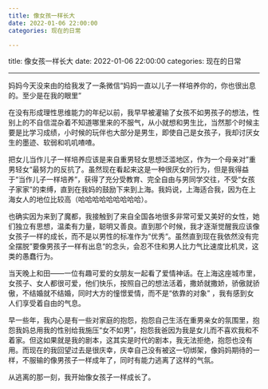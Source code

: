 ```yaml
---
title: 像女孩一样长大
date: 2022-01-06 22:00:00
categories: 现在的日常

---
```

title: 像女孩一样长大
date: 2022-01-06 22:00:00
categories: 现在的日常


---

妈妈今天没来由的给我发了一条微信“妈妈一直以儿子一样培养你的，你也很出息的。至少是在我的眼里”

在没有形成理性思维能力的年纪以前，我早早被灌输了女孩不如男孩子的想法，性别上的不自信混杂着不知道哪里来的不服气，从小就想和男生比，当然那个时候主要是比学习成绩，小时候的玩伴也大部分是男生，即使自己是女孩子，我却讨厌女生的墨迹、软弱和叽叽喳喳。

把女儿当作儿子一样培养应该是来自重男轻女思想泛滥地区，作为一个母亲对”重男轻女“最努力的反抗了。虽然现在看起来这是一种很厌女的行为，但是我得益于“当作儿子一样培养”，获得了充分受教育、完全自由与男同学交往，不受“女孩子家家”的束缚，直到在我妈的鼓励下来到上海。我妈说，上海适合我，因为在上海女人的地位比较高（哈哈哈哈哈哈哈哈哈）。

也确实因为来到了魔都，我接触到了来自全国各地很多非常可爱又美好的女性，她们独立有思想，温柔有力量，聪明又善良。直到那个时候，我才逐渐觉醒我应该像女孩子一样的成长，而不是以男性的标准作为“优秀“。虽然直到现在我依然没有完全摆脱”要像男孩子一样有出息“的念头，会忍不住和男人比力气比速度比机灵，这类的愚蠢行为。

当天晚上和田——一位有趣可爱的女朋友一起看了爱情神话。在上海这座城市里，女孩子、女人都很可爱，他们快乐，按照自己的想法活着，撒娇就撒娇，骄傲就骄傲，不结婚就不结婚，同时大方的憧憬爱情，而不是“依靠的对象” ，我有感到女人们享受着自由的气息。

早一些年，我内心是有一些对家庭的抱怨，抱怨自己生活在重男亲女的氛围里，抱怨我妈总用我的性别给我施压“女不如男”，抱怨我爸因为我是女儿而不喜欢我和不着家。但这如果就是我的剧本，这其实是时代的剧本，我无法拒绝，抱怨也没有用。而现在的我回望过去是很庆幸，庆幸自己没有被这一切绑架，像妈妈期待的一样，不服输的像男孩子一样成年了，同时有能力逃离了这样的气氛。

从逃离的那一刻，我开始像女孩子一样成长了。